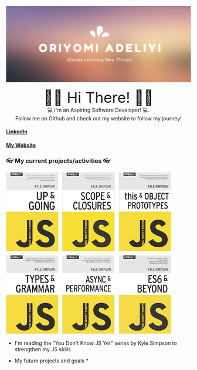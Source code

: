 ![Header](oriade2.jpg)
<div align="center">
  <div style="font-size:40px"> 👋🏾 Hi There! 👋🏾  </div>
 <div font-size="30px">    💻 I'm an Aspiring Software Developer! 💻.  </div>
  <div> Follow me on Github and check out my website to follow my journey! </div>

   </div>

####                           [LinkedIn](https://www.linkedin.com/in/oriyomi-adeliyi/ "LinkedIn")
####                       [My Website](https://oriyomi.netlify.app "Website")


### 👓 My current projects/activities 👓

![Image](YouDon'tKnowJS.png)

- I'm reading the "You Don't Know JS Yet" series by Kyle Simpson to strengthen my JS skills


* My future projects and goals *

<!--
**oadeliyi1/oadeliyi1** is a ✨ _special_ ✨ repository because its `README.md` (this file) appears on your GitHub profile.

Here are some ideas to get you started:

- 🔭 I’m currently working on ...
- 🌱 I’m currently learning ...
- 👯 I’m looking to collaborate on ...
- 🤔 I’m looking for help with ...
- 💬 Ask me about ...
- 📫 How to reach me: ...
- 😄 Pronouns: ...
- ⚡ Fun fact: ...
-->
